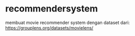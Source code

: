 # recommendersystem
membuat movie recommender system dengan dataset dari: https://grouplens.org/datasets/movielens/
